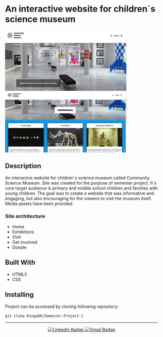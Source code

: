 <h1>An interactive website for children´s science museum</h1>

<div id="images">
<img src="images/screenshot.museum.png" width="400" height="200"/>
<img src="images/screenshot.museum2.png" width="400" height="200"/>
</div>

<h2>Description</h2>
<p>An interactive website for children´s science museum called Community Science Museum. Site was created for the purpose of semester project. It´s core target audience is primary and middle school children and families with young children. The goal was to create a website that was informative and engaging, but also encouraging for the viewers to visit the museum itself. 
Media assets have been provided</p>

<h3>Site architecture</h3>
<ul>
<li>Home</li>
<li>Exhibitions </li>
<li>Visit</li>
<li>Get involved</li>
<li>Donate</li>
</ul>


<h2>Built With</h2> 
<ul>
<li>HTML5</li>
<li>CSS</li>
</ul>



<h2>Installing</h2> 
Project can be accessed by cloning following repository: 


```
git clone Kinga89/Semester-Project-1
```

---

<div id="social" align="center">
<a href="https://www.linkedin.com/in/kinga-kot-3a4b8a149/">
  <img src="https://img.shields.io/badge/LinkedIn-blue?style=for-the-badge&logo=linkedin&logoColor=white" alt="LinkedIn Badge"/>
 </a>
  <a href="kotkiga89@gmail.com">
  <img src="https://img.shields.io/badge/Gmail-D14836?style=for-the-badge&logo=gmail&logoColor=white" alt="Gmail Badge"/>
 </a>
</div>


<div align="center">
  <img src="https://komarev.com/ghpvc/?username=Kinga89&style=flat-square&color=blue" alt=""/>
</div>
